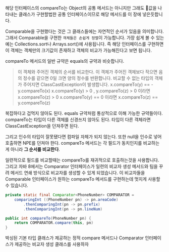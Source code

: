 해당 인터페이스의 compareTo는 Object의 공통 메서드는 아니지만
그래도 값을 나타내는 클래스가 구현할법한 공통 인터페이스이므로 해당 메서드를 이 장에 넣은듯합니다.

Comparable을 구현했다는 것은 그 클래스들에는 자연적인 순서가 있음을 의미합니다.
그래서 Comparable을 구현한 `객체들은 손쉽게 정렬`이 가능합니다.
가장 쉽게 볼 수 있는 예는 Collections.sort나 Arrays.sort()에 사용됩니다.
즉 해당 인터페이스를 구현하면 이 객체는 객체만의 크기값이 존재하고
객체의 비교가 가능해진다고 보면 됩니다.

compareTo 메서드의 일반 규약은 equals의 규약과 비슷합니다.
> 이 객체와 주어진 객체의 순서를 비교한다. 이 객체가 주어진 객체보다 작으면 음의 정수를
> 같으면 0일 크면 양의 정수를 반환합니다. 비교할 수 없는 타입의 객체가 주어지면 ClassCastException이 발생합니다.
>  x.compareTo(y) == - y.compareTo(x)
>  x.compareTo(y) > 0 , y.compareTo(z) > 0 이라면 x.compareTo(z) > 0
>  x.compareTo(y) == 0 이라면 x.compareTo(z) == y.compareTo(z)

복잡하다고 겁먹지 않아도 된다. equals 규약처럼 통상적으로 이해 가능한 규약들이다.
compareTo는 타입이 다른 객체를 신경쓰지 않아도 된다.
타입이 다른 객체라면 ClassCastException을 던져주면 된다.

그리고 인수의 타입이 잘못됐다면 컴파일 자체가 되지 않는다. 또한 null을 인수로 넣어 호출하면 NPE를 던져야 한다. 
compareTo 메서드는 각 필드가 동치인지를 비교하는 게 아니라 **그 순서를 비교한다**.

일련적으로 필드를 비교할때는 compareTo를 재귀적으로 호출하는것을 사용합니다.
그리고 
자바 8에서는 Comparator 인터페이스가 일련의 비교자 생성 메서드와 팀을 꾸려 메서드 연쇄 방식으로 비교자를 생성할 수 있게 되었습니다.
이 비교자들을 Comparable 인터페이스가 원하는 compareTo 메서드를 구현하는데 멋지게 사용할 수 있습니다.

```Java
private static final Comparator<PhoneNumber> COMPARATOR =
	comparingInt ((PhoneNumber pn) -> pn.areaCode)
		.thenComparingInt(pn -> pn.prefix)
		.thenComparingInt(pn -> pn.lineNum)

public int compareTo(PhoneNumber pn) {
	return COMPARATOR.compare(this, pn)
}
```

박싱된 기본 타입 클래스가 제공하는 정적 compare 메서드나 Comparator 인터페이스가 제공하는 비교자 생성 클래스를 사용하자
